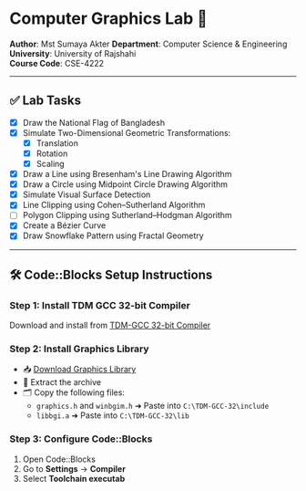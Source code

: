 # Computer Graphics Lab 🚀

**Author**: Mst Sumaya Akter 
**Department**: Computer Science & Engineering  
**University**: University of Rajshahi  
**Course Code**: CSE-4222

---

## ✅ Lab Tasks

- [x] Draw the National Flag of Bangladesh  
- [x] Simulate Two-Dimensional Geometric Transformations:
  - [x] Translation  
  - [x] Rotation  
  - [x] Scaling  
- [x] Draw a Line using Bresenham's Line Drawing Algorithm  
- [x] Draw a Circle using Midpoint Circle Drawing Algorithm  
- [x] Simulate Visual Surface Detection  
- [x] Line Clipping using Cohen–Sutherland Algorithm  
- [ ] Polygon Clipping using Sutherland–Hodgman Algorithm  
- [x] Create a Bézier Curve  
- [x] Draw Snowflake Pattern using Fractal Geometry  

---

## 🛠 Code::Blocks Setup Instructions

### Step 1: Install TDM GCC 32-bit Compiler

Download and install from [TDM-GCC 32-bit Compiler](https://jmeubank.github.io/tdm-gcc/)

### Step 2: Install Graphics Library

- 📥 [Download Graphics Library](https://drive.google.com/file/d/1z19xxKm2YseQi7QGxqCCdJ-lLfiEGuCm/view)
- 📂 Extract the archive
- 🗂 Copy the following files:
  - `graphics.h` and `winbgim.h` ➜ Paste into `C:\TDM-GCC-32\include`
  - `libbgi.a` ➜ Paste into `C:\TDM-GCC-32\lib`

### Step 3: Configure Code::Blocks

1. Open Code::Blocks
2. Go to **Settings** → **Compiler**
3. Select **Toolchain executab**
